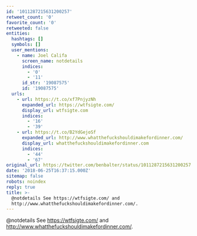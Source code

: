 ```yaml
---
id: '1011287215631200257'
retweet_count: '0'
favorite_count: '0'
retweeted: false
entities:
  hashtags: []
  symbols: []
  user_mentions:
    - name: Joel Califa
      screen_name: notdetails
      indices:
        - '0'
        - '11'
      id_str: '19087575'
      id: '19087575'
  urls:
    - url: https://t.co/xf7PnjyzNh
      expanded_url: https://wtfsigte.com/
      display_url: wtfsigte.com
      indices:
        - '16'
        - '39'
    - url: https://t.co/B2YdGejoSf
      expanded_url: http://www.whatthefuckshouldimakefordinner.com/
      display_url: whatthefuckshouldimakefordinner.com
      indices:
        - '44'
        - '67'
original_url: https://twitter.com/benbalter/status/1011287215631200257
date: '2018-06-25T16:37:15.000Z'
sitemap: false
robots: noindex
reply: true
title: >-
  @notdetails See https://wtfsigte.com/ and
  http://www.whatthefuckshouldimakefordinner.com/.
---
```


@notdetails See https://wtfsigte.com/ and http://www.whatthefuckshouldimakefordinner.com/.